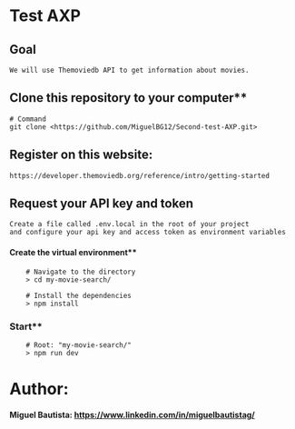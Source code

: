 # Test AXP

## Goal

    We will use Themoviedb API to get information about movies.

## Clone this repository to your computer**

    # Command
    git clone <https://github.com/MiguelBG12/Second-test-AXP.git>

## Register on this website:
    https://developer.themoviedb.org/reference/intro/getting-started

## Request your API key and token
    Create a file called .env.local in the root of your project
    and configure your api key and access token as environment variables    

#### Create the virtual environment**

        # Navigate to the directory
        > cd my-movie-search/

        # Install the dependencies
        > npm install

### Start**

        # Root: "my-movie-search/"
        > npm run dev


# Author:

#### Miguel Bautista: https://www.linkedin.com/in/miguelbautistag/